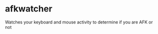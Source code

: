 afkwatcher
==========

Watches your keyboard and mouse activity to determine if you are AFK or not 

